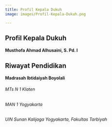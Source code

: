 ```yaml
---
title: Profil Kepala Dukuh
image: images/Profil-Kepala-Dukuh.png

---
```

## Profil Kepala Dukuh

#### Musthofa Ahmad Alhusaini, S. Pd. I

## Riwayat Pendidikan

#### Madrasah Ibtidaiyah Boyolali

###### MTs N 1 Klaten

###### MAN 1 Yogyakarta

###### UIN Sunan Kalijaga Yogyakarta, Fakultas Tarbiyah
